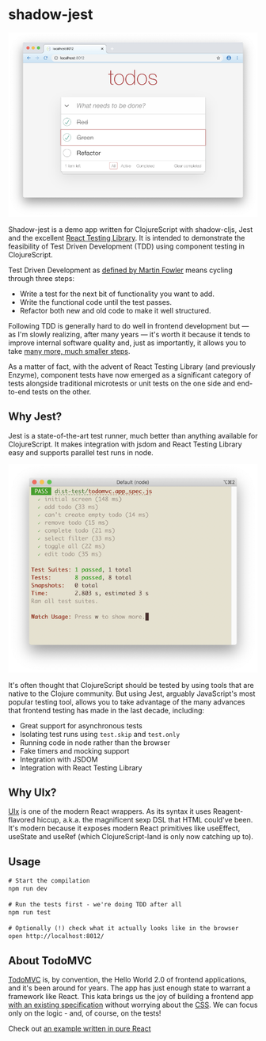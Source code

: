 # shadow-jest

![Screenshot](screenshot.png)

Shadow-jest is a demo app written for ClojureScript with shadow-cljs, Jest and the excellent [React Testing Library](https://testing-library.com/docs/react-testing-library/intro/). It is intended to demonstrate the feasibility of Test Driven Development (TDD) using component testing in ClojureScript.

Test Driven Development as [defined by Martin Fowler](https://martinfowler.com/bliki/TestDrivenDevelopment.html) means cycling through three steps:

- Write a test for the next bit of functionality you want to add.
- Write the functional code until the test passes.
- Refactor both new and old code to make it well structured.

Following TDD is generally hard to do well in frontend development but — as I'm slowly realizing, after many years — it's worth it because it tends to improve internal software quality and, just as importantly, it allows you to take [many more, much smaller steps](https://gist.github.com/pesterhazy/00ec5886e0378a83e5bf4ad96cfaaf65).

As a matter of fact, with the advent of React Testing Library (and previously Enzyme), component tests have now emerged as a significant category of tests alongside traditional microtests or unit tests on the one side and end-to-end tests on the other.

## Why Jest?

Jest is a state-of-the-art test runner, much better than anything available for ClojureScript. It makes integration with jsdom and React Testing Library easy and supports parallel test runs in node.

![Screenshot](jest.png)

It's often thought that ClojureScript should be tested by using tools that are native to the Clojure community. But using Jest, arguably JavaScript's most popular testing tool, allows you to take advantage of the many advances that frontend testing has made in the last decade, including:

- Great support for asynchronous tests
- Isolating test runs using `test.skip` and `test.only`
- Running code in node rather than the browser
- Fake timers and mocking support
- Integration with JSDOM
- Integration with React Testing Library

## Why UIx?

[UIx](https://github.com/roman01la/uix) is one of the modern React wrappers. As its syntax it uses Reagent-flavored hiccup, a.k.a. the magnificent sexp DSL that HTML could've been. It's modern because it exposes modern React primitives like useEffect, useState and useRef (which ClojureScript-land is only now catching up to).

## Usage

```
# Start the compilation
npm run dev

# Run the tests first - we're doing TDD after all
npm run test

# Optionally (!) check what it actually looks like in the browser
open http://localhost:8012/
```

## About TodoMVC

[TodoMVC](https://todomvc.com/) is, by convention, the Hello World 2.0 of frontend applications, and it's been around for years. The app has just enough state to warrant a framework like React. This kata brings us the joy of building a frontend app [with an existing specification](https://github.com/tastejs/todomvc/blob/master/app-spec.md) without worrying about the [CSS](https://unpkg.com/todomvc-app-css@2.4.1/index.css). We can focus only on the logic - and, of course, on the tests!

Check out [an example written in pure React](https://todomvc.com/examples/react/#/)
